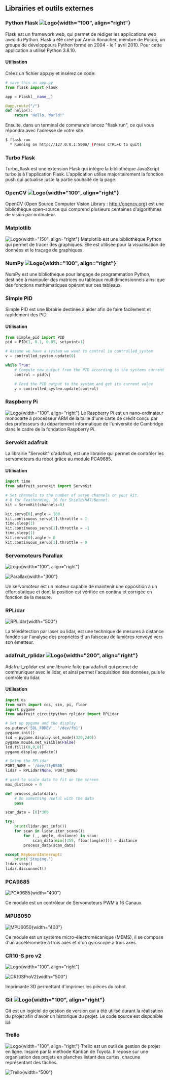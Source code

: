 ## Librairies et outils externes

### Python Flask ![Logo](img/FlaskLogo.png){width="100", align="right"}

Flask est un framework web, qui permet de rédiger les applications web avec du Python. Flask a été créé par Armin Ronacher, membre de Pocoo, un groupe de développeurs Python formé en 2004 - le 1 avril 2010. Pour cette application a utilisé Python 3.8.10.

#### Utilisation

Créez un fichier app.py et insérez ce code:

```python
# save this as app.py
from flask import Flask

app = Flask(__name__)

@app.route("/")
def hello():
    return "Hello, World!"
```
Ensuite, dans un terminal de commande lancez "flask run", ce qui vous répondra avec l'adresse de votre site.

```bash
$ flask run
  * Running on http://127.0.0.1:5000/ (Press CTRL+C to quit)
```

### Turbo Flask

Turbo_flask est une extension Flask qui intègre la bibliothèque JavaScript turbo.js à l'application Flask. L'application utilise majoritairement la fonction push qui actualise juste la partie souhaité de la page.

### OpenCV ![Logo](img/OpenCVLogo.png){width="100", align="right"}

OpenCV (Open Source Computer Vision Library : http://opencv.org) est une bibliothèque open-source qui comprend plusieurs centaines d'algorithmes de vision par ordinateur.

### Matplotlib 
![Logo](img/MatplotlibLogo.png){width="150", align="right"}
Matplotlib est une bibliothèque Python qui permet de tracer des graphiques. Elle est utilisée pour la visualisation de données et le traçage de graphiques.

### NumPy ![Logo](img/NumpyLogo.png){width="100", align="right"}

NumPy est une bibliothèque pour langage de programmation Python, destinée à manipuler des matrices ou tableaux multidimensionnels ainsi que des fonctions mathématiques opérant sur ces tableaux.

### Simple PID

Simple PID est une librairie destinée à aider afin de faire facilement et rapidement des PID.

#### Utilisation

```python
from simple_pid import PID
pid = PID(1, 0.1, 0.05, setpoint=1)

# Assume we have a system we want to control in controlled_system
v = controlled_system.update(0)

while True:
    # Compute new output from the PID according to the systems current value
    control = pid(v)

    # Feed the PID output to the system and get its current value
    v = controlled_system.update(control)
```

### Raspberry Pi 
![Logo](img/RaspberryPiLogo.png){width="100", align="right"}
Le Raspberry Pi est un nano-ordinateur monocarte à processeur ARM de la taille d'une carte de crédit conçu par des professeurs du département informatique de l'université de Cambridge dans le cadre de la fondation Raspberry Pi.

### Servokit adafruit

La librairie "Servokit" d'adafruit, est une librairie qui permet de contrôler les servomoteurs du robot grâce au module PCA9685.

#### Utilisation

```python
import time
from adafruit_servokit import ServoKit

# Set channels to the number of servo channels on your kit.
# 8 for FeatherWing, 16 for Shield/HAT/Bonnet.
kit = ServoKit(channels=8)

kit.servo[0].angle = 180
kit.continuous_servo[1].throttle = 1
time.sleep(1)
kit.continuous_servo[1].throttle = -1
time.sleep(1)
kit.servo[0].angle = 0
kit.continuous_servo[1].throttle = 0
```

### Servomoteurs Parallax 
![Logo](img/ParalaxLogo.png){width="100", align="right"}

![Parallax](img/parallax-900-00005.jpg){width="300"}

Un servomoteur est un moteur capable de maintenir une opposition à un effort statique et dont la position est vérifiée en continu et corrigée en fonction de la mesure.

### RPLidar 

![RPLidar](img/RPLidar.jpg){width="500"}

La télédétection par laser ou lidar, est une technique de mesures à distance fondée sur l'analyse des propriétés d'un faisceau de lumières renvoyé vers son émetteur.

### adafruit_rplidar ![Logo](img/AdafruitLogo.png){width="200", align="right"}

Adafruit_rplidar est une librairie faite par adafruit qui permet de communiquer avec le lidar, et ainsi permet l'acquisition des données, puis le contrôle du lidar.

#### Utilisation

```python
import os
from math import cos, sin, pi, floor
import pygame
from adafruit_circuitpython_rplidar import RPLidar

# Set up pygame and the display
os.putenv('SDL_FBDEV', '/dev/fb1')
pygame.init()
lcd = pygame.display.set_mode((320,240))
pygame.mouse.set_visible(False)
lcd.fill((0,0,0))
pygame.display.update()

# Setup the RPLidar
PORT_NAME = '/dev/ttyUSB0'
lidar = RPLidar(None, PORT_NAME)

# used to scale data to fit on the screen
max_distance = 0

def process_data(data):
    # Do something useful with the data
    pass

scan_data = [0]*360

try:
    print(lidar.get_info())
    for scan in lidar.iter_scans():
        for (_, angle, distance) in scan:
            scan_data[min([359, floor(angle)])] = distance
        process_data(scan_data)

except KeyboardInterrupt:
    print('Stoping.')
lidar.stop()
lidar.disconnect()
```

### PCA9685

![PCA9685](img/PCA9685.jpg){width="400"}

Ce module est un contrôleur de Servomoteurs PWM à 16 Canaux.

### MPU6050

![MPU6050](img/MPU6050.jpg){width="400"}

Ce module est un système micro-électromécanique (MEMS), il se compose d'un accéléromètre à trois axes et d'un gyroscope à trois axes.

### CR10-S pro v2
![Logo](img/CrealityLogo.png){width="100", align="right"}

![CR10SProV2](img/CR10SPROV2.jpg){width="500"}

Imprimante 3D permettant d'imprimer les pièces du robot.

### Git ![Logo](img/GitLogo.png){width="100", align="right"}

Git est un logiciel de gestion de version qui a été utilisé durant la réalisation du projet afin d'avoir un historique du projet. Le code source est disponible [ici](https://github.com/NickVanMarkes).

### Trello 
![Logo](img/TrelloLogo.png){width="100", align="right"}
Trello est un outil de gestion de projet en ligne. Inspiré par la méthode Kanban de Toyota. Il repose sur une organisation des projets en planches listant des cartes, chacune représentant des tâches.

![Trello](img/Trello.png){width="500"}